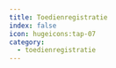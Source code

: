 ```yaml
---
title: Toedienregistratie
index: false
icon: hugeicons:tap-07
category:
  - toedienregistratie
---
```


<Catalog />
